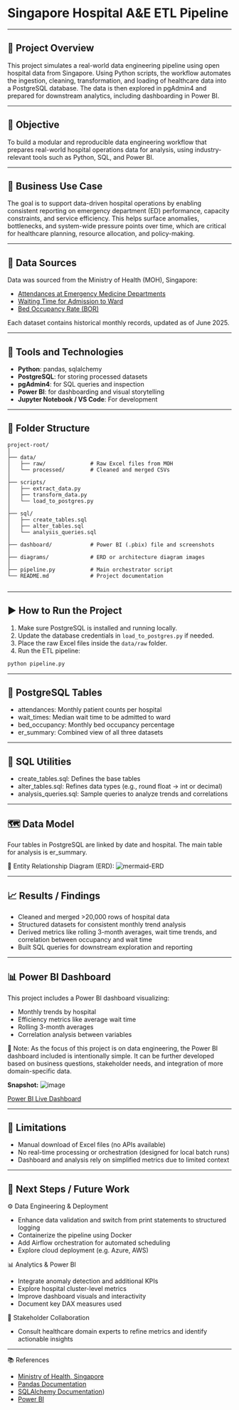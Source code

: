 # Singapore Hospital A&E ETL Pipeline

---

## 📌 Project Overview

This project simulates a real-world data engineering pipeline using open hospital data from Singapore. Using Python scripts, the workflow automates the ingestion, cleaning, transformation, and loading of healthcare data into a PostgreSQL database. The data is then explored in pgAdmin4 and prepared for downstream analytics, including dashboarding in Power BI.

---

## 🎯 Objective

To build a modular and reproducible data engineering workflow that prepares real-world hospital operations data for analysis, using industry-relevant tools such as Python, SQL, and Power BI.

---

## 🏥 Business Use Case

The goal is to support data-driven hospital operations by enabling consistent reporting on emergency department (ED) performance, capacity constraints, and service efficiency. This helps surface anomalies, bottlenecks, and system-wide pressure points over time, which are critical for healthcare planning, resource allocation, and policy-making.

---

## 📂 Data Sources

Data was sourced from the Ministry of Health (MOH), Singapore:

- [Attendances at Emergency Medicine Departments](https://www.moh.gov.sg/resources-statistics/singapore-health-facts/emergency-departments)
- [Waiting Time for Admission to Ward](https://www.moh.gov.sg/resources-statistics/performance-indicators/waiting-time-for-admission)
- [Bed Occupancy Rate (BOR)](https://www.moh.gov.sg/resources-statistics/singapore-health-facts/beds)

Each dataset contains historical monthly records, updated as of June 2025. 

---

## 🧰 Tools and Technologies

- **Python**: pandas, sqlalchemy
- **PostgreSQL**: for storing processed datasets
- **pgAdmin4**: for SQL queries and inspection
- **Power BI**: for dashboarding and visual storytelling
- **Jupyter Notebook / VS Code**: For development

---

## 🧱 Folder Structure

```
project-root/
│
├── data/
│   ├── raw/              # Raw Excel files from MOH
│   └── processed/        # Cleaned and merged CSVs
│
├── scripts/
│   ├── extract_data.py
│   ├── transform_data.py
│   └── load_to_postgres.py
│
├── sql/
│   ├── create_tables.sql
│   ├── alter_tables.sql
│   └── analysis_queries.sql
│
├── dashboard/            # Power BI (.pbix) file and screenshots
│
├── diagrams/             # ERD or architecture diagram images
│
├── pipeline.py           # Main orchestrator script
└── README.md             # Project documentation
         
```

---

## ▶️ How to Run the Project

1. Make sure PostgreSQL is installed and running locally.
2. Update the database credentials in `load_to_postgres.py` if needed.
3. Place the raw Excel files inside the `data/raw` folder.
4. Run the ETL pipeline:

```bash
python pipeline.py
```

---

## 🧮 PostgreSQL Tables
- attendances: Monthly patient counts per hospital
- wait_times: Median wait time to be admitted to ward
- bed_occupancy: Monthly bed occupancy percentage
- er_summary: Combined view of all three datasets

---

## 🧾 SQL Utilities
- create_tables.sql: Defines the base tables
- alter_tables.sql: Refines data types (e.g., round float → int or decimal)
- analysis_queries.sql: Sample queries to analyze trends and correlations

---

## 🗺️ Data Model
Four tables in PostgreSQL are linked by date and hospital. The main table for analysis is er_summary.

📎 Entity Relationship Diagram (ERD):
![mermaid-ERD](https://github.com/user-attachments/assets/9fcb67e2-5e09-498c-bf84-70b6194d98d6)

---

## 📈 Results / Findings
- Cleaned and merged >20,000 rows of hospital data
- Structured datasets for consistent monthly trend analysis
- Derived metrics like rolling 3-month averages, wait time trends, and correlation between occupancy and wait time
- Built SQL queries for downstream exploration and reporting

---

## 📊 Power BI Dashboard
This project includes a Power BI dashboard visualizing:
- Monthly trends by hospital
- Efficiency metrics like average wait time
- Rolling 3-month averages
- Correlation analysis between variables

📎 Note: As the focus of this project is on data engineering, the Power BI dashboard included is intentionally simple. It can be further developed based on business questions, stakeholder needs, and integration of more domain-specific data.

**Snapshot:** 
![image](https://github.com/user-attachments/assets/19cfc0c5-fd45-480d-b0e3-0476aa234d11)

[Power BI Live Dashboard](https://app.powerbi.com/reportEmbed?reportId=531764bf-45e1-4dce-843d-5ac2d1f78af6&autoAuth=true&ctid=bd697c1b-c481-479c-841e-c618542675c3)

---

## 🚧 Limitations
- Manual download of Excel files (no APIs available)
- No real-time processing or orchestration (designed for local batch runs)
- Dashboard and analysis rely on simplified metrics due to limited context

---

## 🚀 Next Steps / Future Work
⚙️ Data Engineering & Deployment
- Enhance data validation and switch from print statements to structured logging
- Containerize the pipeline using Docker
- Add Airflow orchestration for automated scheduling
- Explore cloud deployment (e.g. Azure, AWS)

📊 Analytics & Power BI
- Integrate anomaly detection and additional KPIs
- Explore hospital cluster-level metrics
- Improve dashboard visuals and interactivity
- Document key DAX measures used

🧠 Stakeholder Collaboration
- Consult healthcare domain experts to refine metrics and identify actionable insights

---

📚 References
- [Ministry of Health, Singapore](https://www.moh.gov.sg/)
- [Pandas Documentation](https://pandas.pydata.org/docs/)
- [SQLAlchemy Documentation](https://docs.sqlalchemy.org/en/20/))
- [Power BI](https://www.microsoft.com/en-us/power-platform/products/power-bi)


